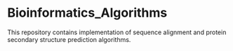 # Bioinformatics_Algorithms
This repository contains implementation of sequence alignment and protein secondary structure prediction algorithms.
